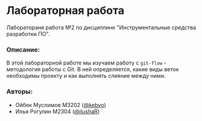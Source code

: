 # Лабораторная работа 
Лаборатораня работа №2 по дисциплине "Инструментальные средства разработки ПО".

### Описание:
В этой лабораторной работе мы изучаем работу с `git-flow` - методология работы с Git.
В ней определяется, какие виды веток необходимы проекту и как выполнять слияние между ними.

### Авторы: 
* Ойбек Муслимов М3202 ([@kebyo](https://github.com/kebyo))
* Илья Рогулин М2304 ([@ilushaR](https://github.com/ilushaR))

